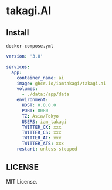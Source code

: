 # takagi.AI

## Install
`docker-compose.yml`
```yml
version: '3.8'

services:
  app:
    container_name: ai
    image: ghcr.io/iamtakagi/takagi.ai
    volumes:
      - ./data:/app/data
    environment:
      HOST: 0.0.0.0
      PORT: 8080
      TZ: Asia/Tokyo
      USERS: iam_takagi
      TWITTER_CK: xxx
      TWITTER_CS: xxx
      TWITTER_AT: xxx
      TWITTER_ATS: xxx
    restart: unless-stopped
```

## LICENSE
MIT License.
